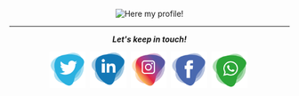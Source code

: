 <p align="center">
<img src="ErikG.gif" alt="Here my profile!">
</p>

<hr>
<p align="center">
  <i><b>Let's keep in touch!</b></i>

  <p align="center">
    <a href="https://twitter.com/GarfiaErik" alt="Twitter"><img src="twitter.png" height="65" width="65"></a>&nbsp;
    <a href="https://www.linkedin.com/in/erik-garfia-acevedo-ipn/" alt="Linkedin" ><img src="link.png" height="65" width="65"></a>&nbsp;
    <a href="https://www.instagram.com/erik_ga_/" alt="Instagram"><img src="instagram.png" height="65" width="65"></a>&nbsp;
     <a href="https://www.facebook.com/profile.php?id=100007104889288" alt="Facebook"><img src="facebook.png" height="65" width="65"></a>&nbsp;
     <a href="https://api.whatsapp.com/send?phone=525544583690&text=Hola!%20Gracias%20por%20ponerte%20en%20contacto." alt="Whatsapp"><img src="whatsapp.png" height="65" width="65"></a>&nbsp;
  </p>
    
</p>
